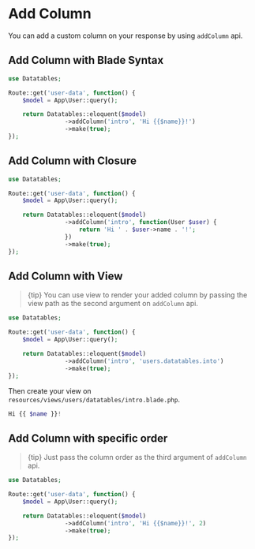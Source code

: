 # Add Column

You can add a custom column on your response by using `addColumn` api.

<a name="blade"></a>
## Add Column with Blade Syntax

```php
use Datatables;

Route::get('user-data', function() {
	$model = App\User::query();

	return Datatables::eloquent($model)
				->addColumn('intro', 'Hi {{$name}}!')
				->make(true);
});
```

<a name="closure"></a>
## Add Column with Closure

```php
use Datatables;

Route::get('user-data', function() {
	$model = App\User::query();

	return Datatables::eloquent($model)
				->addColumn('intro', function(User $user) {
					return 'Hi ' . $user->name . '!';
				})
				->make(true);
});
```

<a name="view"></a>
## Add Column with View

> {tip} You can use view to render your added column by passing the view path as the second argument on `addColumn` api.

```php
use Datatables;

Route::get('user-data', function() {
	$model = App\User::query();

	return Datatables::eloquent($model)
				->addColumn('intro', 'users.datatables.into')
				->make(true);
});
```

Then create your view on `resources/views/users/datatables/intro.blade.php`.
```php
Hi {{ $name }}!
```

<a name="order"></a>
## Add Column with specific order

> {tip} Just pass the column order as the third argument of `addColumn` api.

```php
use Datatables;

Route::get('user-data', function() {
	$model = App\User::query();

	return Datatables::eloquent($model)
				->addColumn('intro', 'Hi {{$name}}!', 2)
				->make(true);
});
```
